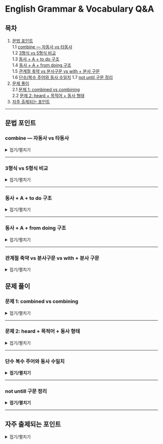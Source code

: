 # English Grammar & Vocabulary Q&A

## 목차

1. [문법 포인트](#문법-포인트)  
   1.1 [combine — 자동사 vs 타동사](#combine--자동사-vs-타동사)  
   1.2 [3형식 vs 5형식 비교](#3형식-vs-5형식-비교)  
   1.3 [동사 + A + to do 구조](#동사--a--to-do-구조)  
   1.4 [동사 + A + from doing 구조](#동사--a--from-doing-구조)  
   1.5 [관계절 축약 vs 분사구문 vs with + 분사 구문](#관계절-축약-vs-분사구문-vs-with--분사-구문)  
   1.6 [단수/복수 주어와 동사 수일치](#단수-복수-주어와-동사-수일치)
   1.7 [not until 구문 정리](#not-untill-구문-정리)
3. [문제 풀이](#문제-풀이)  
   2.1 [문제 1: combined vs combining](#문제-1-combined-vs-combining)  
   2.2 [문제 2: heard + 목적어 + 동사 형태](#문제-2-heard--목적어--동사-형태)  
4. [자주 출제되는 포인트](#자주-출제되는-포인트)

---

## 문법 포인트

### combine — 자동사 vs 타동사

<details>
<summary>접기/펼치기</summary>

**combine**

- **자동사 (vi)**: 스스로 결합되다, 결합하다  
  예: Oil and water don't combine easily.  
  전치사 **with**와 함께 자주 쓰임.

- **타동사 (vt)**: ~을 결합하다, 혼합하다  
  예: She combined theory and practice.  
  목적어 바로 뒤에 대상이 올 수 있음.

> 자동사일 경우: combine with ~  
> 타동사일 경우: combine A and B / combine A with B  
> **문맥에 따라 자동사와 타동사 모두 가능하지만 구조가 다르므로 주의!**

</details>

---

### 3형식 vs 5형식 비교

<details>
<summary>접기/펼치기</summary>

| 구분          | 3형식                          | 5형식                                   |
| ------------- | ------------------------------ | --------------------------------------- |
| 기본 구조     | S + V + O                      | S + V + O + O.C                         |
| 목적격 보어   | 없음                          | 있음 (동사원형, 현재분사, 형용사 등)    |
| 동사 예시    | say, know, explain 등           | make, let, hear, see, watch, help 등    |
| 예문         | I know he left early.          | I heard him leave.                      |

> **암기 포인트:**  
> - 동사 뒤에 that절(S+V)이 오면 3형식  
> - 동사 뒤에 목적어 + 동사원형/분사 형태가 오면 5형식  
> - 지각동사(hear, see, watch)와 사역동사(make, let)는 주로 5형식 구조를 취함

</details>

---

### 동사 + A + to do 구조

<details>
<summary>접기/펼치기</summary>

다음과 같은 동사들은 **5형식** 문장에서 **목적어 + to부정사**를 목적격 보어로 취한다.

| 동사 | 의미 |
|------|------|
| **want** | A가 ~하기를 원하다 |
| **forbid** | A가 ~하는 것을 금지하다 |

#### 예문:
- I want **you to be** happy.  
- They forbade **us to enter** the building.  
  (※ ‘forbid’은 전통적으로 ‘to부정사’를 취함)

> **암기 팁:** want / ask / tell / allow / force / forbid 등은 **to부정사**를 목적격 보어로 취하는 5형식 구조!

</details>

---

### 동사 + A + from doing 구조

<details>
<summary>접기/펼치기</summary>

아래 동사들은 **목적어(A)** 뒤에 **from + 동명사(doing)** 형태를 목적어 보어처럼 취하여 **금지/방지**의 의미를 나타냄.

| 동사 | 의미 |
|------|------|
| **keep** | A가 ~하지 못하게 하다 |
| **stop** | A가 ~하는 것을 막다 |
| **prevent** | A가 ~하지 못하게 막다 |
| **prohibit** | A가 ~하는 것을 금지하다 |

#### 예문:
- The rain kept **us from going** out.  
- They stopped **him from making** a mistake.  
- She prevented **me from talking**.  
- The rule prohibits **people from smoking** here.

> **암기 팁:** **keep / stop / prevent / prohibit** + A + **from -ing**  
> → "A가 ~하지 못하게 하다" 구조로 자주 출제됨!

</details>

---
### 관계절 축약 vs 분사구문 vs with + 분사 구문

<details>
<summary>접기/펼치기</summary>

#### ✅ 핵심 비교표

| 구분 | 관계절 축약 | 분사구문 | with + 분사 (부대상황) |
|------|--------------|----------|------------------------|
| 문법 역할 | **형용사** (명사 수식) | **부사** (문장 전체 수식) | **부사** (부대상황 설명) |
| 주어 유무 | 선행사 존재 (명사) | 주절과 주어 같으면 생략 | 명사 명시 (with + 명사) |
| 생략 구조 | 관계대명사 + be 생략 | 접속사 + 주어 생략 | 전치사 with + 명사 + 분사 |
| 기능 | 명사 보충 설명 | 시간, 이유, 조건, 양보 등 | 동시 동작, 상태 묘사 |
| 형태 | 현재분사/과거분사 | 현재분사/과거분사/완료분사 | 현재분사/과거분사 |

---

#### ✅ 예문 비교

| 구문 | 예문 | 해석 |
|------|------|------|
| 관계절 축약 | The man **standing at the door** is my uncle. | 문 앞에 서 있는 남자는 내 삼촌이다. |
| 분사구문 | **Being tired**, he went to bed early. | 피곤해서 그는 일찍 잤다. |
| with 분사 | He sat **with his arms crossed**. | 그는 팔짱을 낀 채로 앉아 있었다. |

---

#### ✅ 구조 요약

| 질문 | 관계절 축약 | 분사구문 | with + 분사 |
|------|-------------|----------|-------------|
| 명사를 꾸미는가? | ✅ | ❌ | 🔸 가능 (with 명사 필요) |
| 문장 전체 수식? | ❌ | ✅ | ✅ |
| 부사적 정보인가? | ❌ | ✅ | ✅ |
| 주어 명시되는가? | ✅ (선행사) | ❌ (주절 주어와 동일시) | ✅ (with + 명사) |

---

#### ✅ 암기 팁

| 문법 | 구조 기억법 | 예시 키워드 |
|------|-------------|-------------|
| 관계절 축약 | *(명사 + 분사)* | who/which + be 생략 |
| 분사구문 | *(분사로 시작하는 절)* | 이유, 조건, 시간 등 부사 |
| with + 분사 | *(with + 명사 + 상태)* | 눈 감은 채, 팔짱 낀 채 등 |

</details>


## 문제 풀이

### 문제 1: combined vs combining

<details>
<summary>접기/펼치기</summary>

> To see so much power ②combining with such lack ④of foresight is really disquieting for us Europeans.

**오답 위치:** ② combining  
**해설:**  
- ‘power’가 ‘lack of foresight’와 결합된 상태임을 나타내므로 능동형 ‘combining’ 대신 수동형 과거분사 ‘combined’가 적절.  
- 정답: **combined**

**전체 해석:**  
그렇게 엄청난 권력이 그렇게 앞을 내다보지 못하는 것과 결합되어 있다는 것을 보는 것은 우리 유럽인들에게는 매우 불안한 일이다.

</details>

---

### 문제 2: heard + 목적어 + 동사 형태

<details>
<summary>접기/펼치기</summary>

> Last night ①while I was trying ②to fall asleep, I heard ③the people in the next apartment ④sang and laugh.

**오답 위치:** ④ sang and laugh  
**해설:**  
- ‘heard’ 뒤에 목적어 ‘the people’이 있으므로 5형식 구조로 해석해야 함.  
- 3형식이면 “heard that S V” 형태로 완전한 절이 와야 하므로 ‘sang and laughed’가 맞음.  
- 5형식이면 목적어 + 동사원형/현재분사 형태가 와야 하므로 ‘sing and laugh’ 또는 ‘singing and laughing’이 맞음.  
- 따라서 ‘sang and laugh’는 시제 및 형태가 맞지 않음.  

**정답 예시:**  
- I heard them **sing** and **laugh**. (원형)  
- I heard them **singing** and **laughing**. (현재분사)

</details>

---
### 단수 복수 주어와 동사 수일치

<details>
<summary><strong>접기/펼치기</strong></summary>

#### ✅ 단수 취급하는 표현들

* **Everybody / Everyone / Someone / No one / Anybody / Nobody**

  * → 모두 단수로 취급
  * ✔️ *Everybody is happy.*
  * ✔️ *No one knows the answer.*

* **Each / Every / Each of + 복수명사**

  * ✔️ *Each of the students has a book.*
  * ✔️ *Every child loves candy.*

* **One of + 복수명사**

  * ✔️ *One of the teachers is sick.*

* **That절 / What절 / To부정사절 주어**

  * ✔️ *What he said is true.*
  * ✔️ *To travel alone is fun.*

* **불가산명사 (항상 단수 취급)**

  * advice, information, news, furniture, luggage, equipment, evidence 등
  * ✔️ *This information is useful.*

* **시간/거리/금액/무게 등 수치 표현**

  * ✔️ *Ten years is a long time.*
  * ✔️ *Three kilometers is far.*

---

#### ✅ 복수 취급하는 표현들

* **A number of + 복수명사**

  * ✔️ *A number of students are late.*

* **복수 명사 (형태가 s로 끝남)**

  * ✔️ *Dogs are friendly animals.*

* **Police / People / Cattle / Staff**

  * 항상 복수 취급
  * ✔️ *The police are investigating the case.*

---

#### ⚠️ 연결어에 따른 주어 일치 주의

* **A and B → 복수**

  * ✔️ *Tom and Jerry are funny.*

* **Either A or B / Neither A nor B → 가까운 주어에 일치**

  * ✔️ *Either you or he is wrong.*
  * ✔️ *Neither the teachers nor the principal was there.*

---

#### ✅ 예외: 관계절에서의 수 일치

* **One of + 복수명사 + who/that + 복수동사**

  * ✔️ *One of the students who are good at math is Jane.*

---

</details>

---
### not untill 구문 정리

<details>
<summary><strong>접기/펼치기</strong></summary>

#### 1. **Not until A, B**
- 의미: **A가 되어서야 (비로소) B하다**
- ⚠️ 주의: **도치구문**이 발생함 (B에서 도치됨)

##### ✅ 예문
> **Not until he apologized, did she forgive him.**  
> → *그가 사과하고 나서야 그녀는 그를 용서했다.*

> **Not until midnight, did the guests leave.**  
> → *자정이 되어서야 손님들이 떠났다.*

---

#### 2. **It is not until A that B**
- 의미: **A가 되어서야 (비로소) B하다**
- 특징: **It은 가주어**, **That절이 진주어**
- ⚠️ 도치 X (B는 정상어순)

##### ✅ 예문
> **It is not until he apologized that she forgave him.**  
> → *그가 사과하고 나서야 그녀는 그를 용서했다.*

> **It was not until midnight that the guests left.**  
> → *자정이 되어서야 손님들이 떠났다.*

---

##### 📝 `that` → `when` 가능

> **It was not until he explained everything _when_ I understood.**  
> → *그가 모든 걸 설명하고 나서야 나는 이해했다.*  
> (→ but 공식적 문어체에서는 **that** 선호)

---

#### 3. **Not A until B**
- 의미: **B가 되고 나서야 A하다**
- **해석 순서가 중요** — *뒤에서 앞으로 해석*

##### ✅ 잘못된 해석 vs 올바른 해석

> **She didn’t cry until she got home.**  
> ❌ *그녀는 집에 갈 때까지 울었다.* (❌ 잘못된 해석)  
> ✅ *그녀는 집에 가서야 울었다.* (⭕ 올바른 해석)

---

##### ✅ 추가 예문

> **I didn’t realize the truth until he told me.**  
> → *그가 말해줄 때까지 나는 진실을 몰랐다.*  
> → *(= 그가 말해주고 나서야 진실을 알았다.)*

> **He didn’t start studying until the night before the exam.**  
> → *시험 전날 밤이 되어서야 그는 공부를 시작했다.*

---

📚 정리:
| 형태 | 해석 | 도치 여부 |
|------|------|-----------|
| Not until A, B | A가 되어서야 B하다 | 도치 발생 |
| It is not until A that B | A가 되어서야 B하다 | 도치 X |
| Not A until B | B가 되고 나서야 A하다 | 해석 주의 필요 |

---

</details>

---

## 자주 출제되는 포인트

<details>
<summary>접기/펼치기</summary>

- 지각동사/사역동사의 3형식 vs 5형식 구분 문제  
- 목적어 뒤 동사 형태(원형/분사/과거형)의 올바른 사용  
- 동명사 vs 과거분사 구분 문제 (ex. combining vs combined)  
- 자동사 vs 타동사에 따라 문장 구조가 달라지는 문제 (ex. combine)  
- 동사 + 목적어 + to부정사 구조 (ex. want A to do)  
- 동사 + 목적어 + from -ing 구조 (ex. keep A from doing)

</details>
